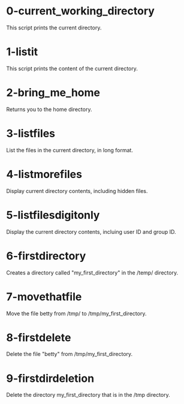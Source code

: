 # 0-current_working_directory
This script prints the current directory.

# 1-listit
This script prints the content of the current directory.

# 2-bring_me_home
Returns you to the home directory.

# 3-listfiles
List the files in the current directory, in long format.

# 4-listmorefiles
Display current directory contents, including hidden files.

# 5-listfilesdigitonly
Display the current directory contents, incluing user ID and group ID.

# 6-firstdirectory
Creates a directory called "my_first_directory" in the /temp/ directory.

# 7-movethatfile
Move the file betty from /tmp/ to /tmp/my_first_directory.

# 8-firstdelete
Delete the file "betty" from /tmp/my_first_directory.

# 9-firstdirdeletion
Delete the directory my_first_directory that is in the /tmp directory.

